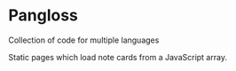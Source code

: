 # Pangloss

Collection of code for multiple languages

Static pages which load note cards from a JavaScript array.